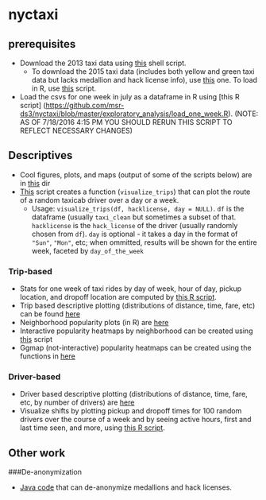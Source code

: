 # nyctaxi
## prerequisites
* Download the 2013 taxi data using [this](https://github.com/msr-ds3/nyctaxi/blob/master/exploratory_analysis/download_original_taxidata_2013.sh) shell script.
    * To download the 2015 taxi data (includes both yellow and green taxi data but lacks medallion and hack license info), use [this](https://github.com/msr-ds3/nyctaxi/blob/master/download_taxidata.sh) one. To load in R, use [this](https://github.com/msr-ds3/nyctaxi/blob/master/load_taxi_data.R) script.
* Load the csvs for one week in july as a dataframe in R using [this R script] (https://github.com/msr-ds3/nyctaxi/blob/master/exploratory_analysis/load_one_week.R). (NOTE: AS OF 7/18/2016 4:15 PM YOU SHOULD RERUN THIS SCRIPT TO REFLECT NECESSARY CHANGES)

## Descriptives

* Cool figures, plots, and maps (output of some of the scripts below) are in [this](https://github.com/msr-ds3/nyctaxi/tree/master/figures) dir
* [This](https://github.com/msr-ds3/nyctaxi/blob/master/exploratory_analysis/map_visualization_functions.R) script creates a function (``visualize_trips``) that can plot the route of a random taxicab driver over a day or a week.
   * Usage: ``visualize_trips(df, hacklicense, day = NULL)``. `df` is the dataframe (usually `taxi_clean` but sometimes a subset of that. `hacklicense` is the `hack_license` of the driver (usually randomly chosen from `df`). `day` is optional - it takes a day in the format of `"Sun"`, `"Mon"`, etc; when ommitted, results will be shown for the entire week, faceted by ``day_of_the_week``

### Trip-based
* Stats for one week of taxi rides by day of week, hour of day, pickup location, and dropoff location are computed by [this R script](https://github.com/msr-ds3/nyctaxi/blob/master/exploratory_analysis/one_week_analysis.R).
* Trip based descriptive plotting (distributions of distance, time, fare, etc) can be found [here](https://github.com/msr-ds3/nyctaxi/blob/master/exploratory_analysis/Trips_based_Descriptives.R)
* Neighborhood popularity plots (in R) are [here](https://github.com/msr-ds3/nyctaxi/blob/master/exploratory_analysis/one_week_neighborhood_popularity.R)
* Interactive popularity heatmaps by neighborhood can be created using [this](https://github.com/msr-ds3/nyctaxi/blob/master/exploratory_analysis/popularity_heatmaps.R) script 
* Ggmap (not-interactive) popularity heatmaps can be created using the functions in [here](https://github.com/msr-ds3/nyctaxi/blob/master/exploratory_analysis/ggheatmaps.R)

### Driver-based
* Driver based descriptive plotting (distributions of distance, time, fare, etc, by number of drivers) are [here](https://github.com/msr-ds3/nyctaxi/blob/master/exploratory_analysis/Drivers_Descriptives.R)
* Visualize shifts by plotting pickup and dropoff times for 100 random drivers over the course of a week and by seeing active hours, first and last time seen, and more, using [this R script](https://github.com/msr-ds3/nyctaxi/blob/master/exploratory_analysis/identifying_shifts.R).

## Other work
###De-anonymization
* [Java code](https://github.com/msr-ds3/nyctaxi/tree/master/deanonymization) that can de-anonymize medallions and hack licenses.

